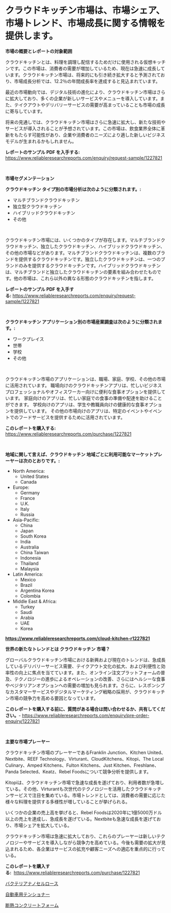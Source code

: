 <p><h1>クラウドキッチン市場は、市場シェア、市場トレンド、市場成長に関する情報を提供します。</h1></p><p><strong>市場の概要とレポートの対象範囲</strong></p>
<p><p>クラウドキッチンとは、料理を調理し配信するためだけに使用される仮想キッチンです。この市場は、消費者の需要が増加しているため、現在は急速に成長しています。クラウドキッチン市場は、将来的にも引き続き拡大すると予測されており、市場成長分析では、12.2％の年間成長率を達成すると見込まれています。</p><p>最近の市場動向では、デジタル技術の進化により、クラウドキッチン市場はさらに拡大しており、多くの企業が新しいサービスやメニューを導入しています。また、テイクアウトやデリバリーサービスの需要が高まっていることも市場の成長に寄与しています。</p><p>将来の見通しでは、クラウドキッチン市場はさらに急速に拡大し、新たな技術やサービスが導入されることが予想されています。この市場は、飲食業界全体に革新をもたらす可能性があり、企業や消費者のニーズにより適した新しいビジネスモデルが生まれるかもしれません。</p></p>
<p><strong>レポートのサンプル PDF を入手する:</strong> <a href="https://www.reliableresearchreports.com/enquiry/request-sample/1227821">https://www.reliableresearchreports.com/enquiry/request-sample/1227821</a></p>
<p>&nbsp;</p>
<p><strong>市場セグメンテーション</strong></p>
<p><strong>クラウドキッチン タイプ別の市場分析は次のように分類されます。:</strong></p>
<p><ul><li>マルチブランドクラウドキッチン</li><li>独立型クラウドキッチン</li><li>ハイブリッドクラウドキッチン</li><li>その他</li></ul></p>
<p>&nbsp;</p>
<p><p>クラウドキッチン市場には、いくつかのタイプが存在します。マルチブランドクラウドキッチン、独立したクラウドキッチン、ハイブリッドクラウドキッチン、その他の市場などがあります。マルチブランドクラウドキッチンは、複数のブランドを提供するクラウドキッチンです。独立したクラウドキッチンは、一つのブランドのみを提供するクラウドキッチンです。ハイブリッドクラウドキッチンは、マルチブランドと独立したクラウドキッチンの要素を組み合わせたものです。他の市場は、これら以外の異なる形態のクラウドキッチンを指します。</p></p>
<p><strong>レポートのサンプル PDF を入手する:</strong>&nbsp;<a href="https://www.reliableresearchreports.com/enquiry/request-sample/1227821">https://www.reliableresearchreports.com/enquiry/request-sample/1227821</a></p>
<p>&nbsp;</p>
<p><strong> クラウドキッチン アプリケーション別の市場産業調査は次のように分類されます。:</strong></p>
<p><ul><li>ワークプレイス</li><li>世帯</li><li>学校</li><li>その他</li></ul></p>
<p>&nbsp;</p>
<p><p>クラウドキッチン市場のアプリケーションは、職場、家庭、学校、その他の市場に活用されています。 職場向けのクラウドキッチンアプリは、忙しいビジネスプロフェッショナルやオフィスワーカー向けに便利な食事オプションを提供しています。 家庭向けのアプリは、忙しい家庭での食事の準備や配達を助けることができます。 学校向けのアプリは、学生や教職員向けの健康的な食事オプションを提供しています。 その他の市場向けのアプリは、特定のイベントやイベントでのフードサービスを提供するために活用されています。</p></p>
<p><strong>このレポートを購入する:</strong>&nbsp; <a href="https://www.reliableresearchreports.com/purchase/1227821">https://www.reliableresearchreports.com/purchase/1227821</a></p>
<p>&nbsp;</p>
<p><strong>地域に関して言えば、クラウドキッチン 地域ごとに利用可能なマーケットプレーヤーは次のとおりです。:</strong></p>
<p><ul>
    <li>
        North America:
        <ul>
            <li>United States</li>
            <li>Canada</li>
        </ul>
    </li>
    <li>
        Europe:
        <ul>
            <li>Germany</li>
            <li>France</li>
            <li>U.K.</li>
            <li>Italy</li>
            <li>Russia</li>
        </ul>
    </li>
    <li>
        Asia-Pacific:
        <ul>
            <li>China</li>
            <li>Japan</li>
            <li>South Korea</li>
            <li>India</li>
            <li>Australia</li>
            <li>China Taiwan</li>
            <li>Indonesia</li>
            <li>Thailand</li>
            <li>Malaysia</li>
        </ul>
    </li>
    <li>
        Latin America:
        <ul>
            <li>Mexico</li>
            <li>Brazil</li>
            <li>Argentina Korea</li>
            <li>Colombia</li>
        </ul>
    </li>
    <li>
        Middle East & Africa:
        <ul>
            <li>Turkey</li>
            <li>Saudi</li>
            <li>Arabia</li>
            <li>UAE</li>
            <li>Korea</li>
        </ul>
    </li>
    </ul></p>
<p><strong><a href="https://www.reliableresearchreports.com/cloud-kitchen-r1227821">https://www.reliableresearchreports.com/cloud-kitchen-r1227821</a></strong>&nbsp;</p>
<p><strong>世界の新たなトレンドとは クラウドキッチン 市場？</strong></p>
<p><p>グローバルクラウドキッチン市場における新興および現在のトレンドは、急成長しているデリバリーサービス需要、テイクアウト文化の拡大、および利便性と効率性の向上に焦点を当てています。また、オンライン注文プラットフォームの普及、テクノロジーの進歩によるオペレーションの改善、さらにはヘルシーな食事やベジタリアンオプションへの需要の増加も見られます。さらに、レスポンシブなカスタマーサービスやデジタルマーケティング戦略の採用が、クラウドキッチン市場の競争力を高める要因となっています。</p></p>
<p><strong>このレポートを購入する前に、質問がある場合は問い合わせるか、共有してください。</strong>- <a href="https://www.reliableresearchreports.com/enquiry/pre-order-enquiry/1227821">https://www.reliableresearchreports.com/enquiry/pre-order-enquiry/1227821</a></p>
<p>&nbsp;</p>
<p><strong>主要な市場プレーヤー</strong></p>
<p><p>クラウドキッチン市場のプレーヤーであるFranklin Junction、Kitchen United、Nextbite、REEF Technology、Virturant、CloudKitchens、Kitopi、The Local Culinary、Amped Kitchens、Fulton Kitchens、Just Kitchen、Freshlane、Panda Selected、Keatz、Rebel Foodsについて競争分析を提供します。</p><p>Kitopiは、クラウドキッチン市場で急速な成長を遂げており、利用者数が急増している。その他、Virturantも次世代のテクノロジーを活用したクラウドキッチンサービスで注目を集めている。市場トレンドとしては、消費者の需要に応じた様々な料理を提供する多様性が増していることが挙げられる。</p><p>いくつかの企業の売上高を挙げると、Rebel Foodsは2020年に1億5000万ドル以上の売上を達成し、急成長を遂げている。Nextbiteも急速な成長を遂げており、市場シェアを拡大している。</p><p>クラウドキッチン市場は急速に拡大しており、これらのプレーヤーは新しいテクノロジーやサービスを導入しながら競争力を高めている。今後も需要の拡大が見込まれるため、各企業はサービスの拡充や顧客ニーズへの適応を重点的に行っている。</p></p>
<p><strong>このレポートを購入する:</strong>&nbsp;&nbsp;<a href="https://www.reliableresearchreports.com/purchase/1227821">https://www.reliableresearchreports.com/purchase/1227821</a></p>
<p><p><a href="https://medium.com/@antonehyatt1/2024%E5%B9%B4%E3%81%8B%E3%82%892031%E5%B9%B4%E3%81%AE%E6%9C%9F%E9%96%93%E3%81%AB%E4%BA%88%E6%B8%AC%E3%81%95%E3%82%8C%E3%82%8B%E7%B4%B0%E8%8F%8C%E6%80%A7%E3%83%8A%E3%83%8E%E3%82%BB%E3%83%AB%E3%83%AD%E3%83%BC%E3%82%B9%E5%B8%82%E5%A0%B4%E5%88%86%E6%9E%90%E3%81%A8%E3%82%B5%E3%82%A4%E3%82%BA%E4%BA%88%E6%B8%AC-51277e1bbcf2">バクテリアナノセルロース</a></p><p><a href="https://medium.com/@chloeconn80/%E8%87%AA%E5%8B%95%E8%BB%8A%E3%83%86%E3%83%B3%E3%82%B7%E3%83%A7%E3%83%8A%E3%83%BC%E5%B8%82%E5%A0%B4%E3%81%AF-%E5%B8%82%E5%A0%B4%E3%82%B7%E3%82%A7%E3%82%A2-%E5%B8%82%E5%A0%B4%E3%83%88%E3%83%AC%E3%83%B3%E3%83%89-%E5%B8%82%E5%A0%B4%E6%88%90%E9%95%B7%E3%81%AB%E9%96%A2%E3%81%99%E3%82%8B%E6%83%85%E5%A0%B1%E3%82%92%E6%8F%90%E4%BE%9B%E3%81%97%E3%81%BE%E3%81%99-cfc7370b0d90">自動車用テンショナー</a></p><p><a href="https://medium.com/@alejandroramirez23k/%E7%B5%B6%E7%B8%81%E3%82%B3%E3%83%B3%E3%82%AF%E3%83%AA%E3%83%BC%E3%83%88%E3%83%95%E3%82%A9%E3%83%BC%E3%83%A0%E5%B8%82%E5%A0%B4%E3%81%AE%E5%88%86%E6%9E%90%E3%81%A82024%E5%B9%B4%E3%81%8B%E3%82%892031%E5%B9%B4%E3%81%AE%E6%9C%9F%E9%96%93%E3%81%AB%E4%BA%88%E6%B8%AC%E3%81%95%E3%82%8C%E3%82%8B%E8%A6%8F%E6%A8%A1-e9347ba8c887">断熱コンクリートフォーム</a></p></p>